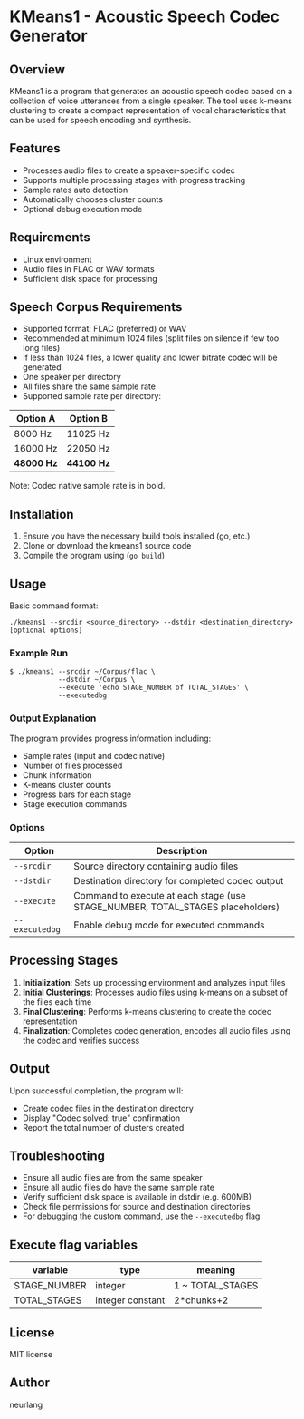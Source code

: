 # KMeans1 - Acoustic Speech Codec Generator

## Overview

KMeans1 is a program that generates an acoustic speech codec based on a collection
of voice utterances from a single speaker. The tool uses k-means clustering to create 
a compact representation of vocal characteristics that can be used for speech encoding and synthesis.

## Features

- Processes audio files to create a speaker-specific codec
- Supports multiple processing stages with progress tracking
- Sample rates auto detection
- Automatically chooses cluster counts
- Optional debug execution mode

## Requirements

- Linux environment
- Audio files in FLAC or WAV formats
- Sufficient disk space for processing

## Speech Corpus Requirements

- Supported format: FLAC (preferred) or WAV
- Recommended at minimum 1024 files (split files on silence if few too long files)
- If less than 1024 files, a lower quality and lower bitrate codec will be generated
- One speaker per directory
- All files share the same sample rate
- Supported sample rate per directory:

| Option A     | Option B     |
|--------------|--------------|
| 8000 Hz      | 11025 Hz     |
| 16000 Hz     | 22050 Hz     |
| **48000 Hz** | **44100 Hz** |

Note: Codec native sample rate is in bold.

## Installation

1. Ensure you have the necessary build tools installed (go, etc.)
2. Clone or download the kmeans1 source code
3. Compile the program using (`go build`)

## Usage

Basic command format:
```
./kmeans1 --srcdir <source_directory> --dstdir <destination_directory> [optional options]
```

### Example Run
```
$ ./kmeans1 --srcdir ~/Corpus/flac \
            --dstdir ~/Corpus \
            --execute 'echo STAGE_NUMBER of TOTAL_STAGES' \
            --executedbg
```

### Output Explanation
The program provides progress information including:
- Sample rates (input and codec native)
- Number of files processed
- Chunk information
- K-means cluster counts
- Progress bars for each stage
- Stage execution commands

### Options

| Option         | Description |
|----------------|-------------|
| `--srcdir`     | Source directory containing audio files |
| `--dstdir`     | Destination directory for completed codec output |
| `--execute`    | Command to execute at each stage (use STAGE_NUMBER, TOTAL_STAGES placeholders) |
| `--executedbg` | Enable debug mode for executed commands |

## Processing Stages

1. **Initialization**: Sets up processing environment and analyzes input files
2. **Initial Clusterings**: Processes audio files using k-means on a subset of the files each time
3. **Final Clustering**: Performs k-means clustering to create the codec representation
4. **Finalization**: Completes codec generation, encodes all audio files using the codec and verifies success

## Output

Upon successful completion, the program will:
- Create codec files in the destination directory
- Display "Codec solved: true" confirmation
- Report the total number of clusters created

## Troubleshooting

- Ensure all audio files are from the same speaker
- Ensure all audio files do have the same sample rate
- Verify sufficient disk space is available in dstdir (e.g. 600MB)
- Check file permissions for source and destination directories
- For debugging the custom command, use the `--executedbg` flag

## Execute flag variables

| variable | type | meaning |
|-----------------|-----|--------|
| STAGE_NUMBER | integer | 1 ~ TOTAL_STAGES |
| TOTAL_STAGES | integer constant | 2*chunks+2 |

## License

MIT license 

## Author

neurlang

